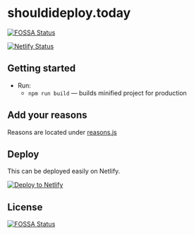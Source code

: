 # shouldideploy.today

[![FOSSA Status](https://app.fossa.io/api/projects/git%2Bhttps%3A%2F%2Fgithub.com%2Fbaires%2Fshouldideploy.svg?type=shield)](https://app.fossa.io/projects/git%2Bhttps%3A%2F%2Fgithub.com%2Fbaires%2Fshouldideploy?ref=badge_shield)

[![Netlify Status](https://api.netlify.com/api/v1/badges/904ec38f-922f-4647-8efc-e6f82db8b067/deploy-status)](https://app.netlify.com/sites/auditor-beaver-22645/deploys)

## Getting started

* Run:
    * `npm run build` — builds minified project for production

## Add your reasons

Reasons are located under [reasons.js](https://github.com/baires/shouldideploy/tree/master/src/js/reasons.js)

## Deploy
This can be deployed easily on Netlify.


[![Deploy to Netlify](https://www.netlify.com/img/deploy/button.svg)](https://app.netlify.com/start/deploy?repository=https://github.com/baires/shouldideploy/)


## License
[![FOSSA Status](https://app.fossa.io/api/projects/git%2Bhttps%3A%2F%2Fgithub.com%2Fbaires%2Fshouldideploy.svg?type=large)](https://app.fossa.io/projects/git%2Bhttps%3A%2F%2Fgithub.com%2Fbaires%2Fshouldideploy?ref=badge_large)
